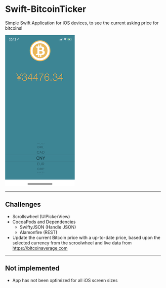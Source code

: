 # Swift-BitcoinTicker
Simple Swift Application for iOS devices, to see the current asking price for bitcoins!

![bittracker-Screenshot](./bittracker.png)

----
## Challenges

- Scrollswheel (UIPickerView)
- CocoaPods and Dependencies
  - SwiftyJSON (Handle JSON)
  - Alamonfire (REST)
- Update the current Bitcoin price with a up-to-date price, based upon the selected currency from the scroolwheel and live data from https://bitcoinaverage.com 

----

## Not implemented

- App has not been optimized for all iOS screen sizes
